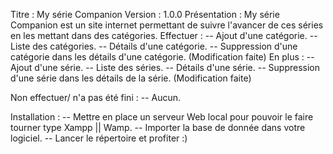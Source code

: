 Titre : My série Companion
Version : 1.0.0
Présentation : My série Companion est un site internet permettant de suivre l'avancer de ces séries en les mettant dans des catégories.
Effectuer : 
-- Ajout d'une catégorie.
-- Liste des catégories.
-- Détails d'une catégorie.
-- Suppression d'une catégorie dans les détails d'une catégorie. (Modification faite)
En plus :
-- Ajout d'une série.
-- Liste des séries.
-- Détails d'une série.
-- Suppression d'une série dans les détails de la série. (Modification faite)

Non effectuer/ n'a pas été fini : 
-- Aucun.

Installation : 
-- Mettre en place un serveur Web local pour pouvoir le faire tourner type Xampp || Wamp. 
-- Importer la base de donnée dans votre logiciel. 
-- Lancer le répertoire et profiter :)
